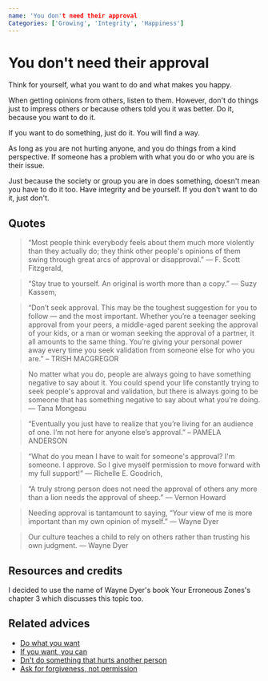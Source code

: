 ```yaml
---
name: 'You don't need their approval
Categories: ['Growing', 'Integrity', 'Happiness']
---
```

# You don't need their approval

Think for yourself, what you want to do and what makes you happy.

When getting opinions from others, listen to them. However, don't do things just to impress others or because others told you it was better. Do it, because you want to do it.

If you want to do something, just do it. You will find a way.

As long as you are not hurting anyone, and you do things from a kind perspective. If someone has a problem with what you do or who you are is their issue.

Just because the society or group you are in does something, doesn't mean you have to do it too. Have integrity and be yourself. If you don't want to do it, just don't.

## Quotes

> “Most people think everybody feels about them much more violently than they actually do; they think other people's opinions of them swing through great arcs of approval or disapproval.” ― F. Scott Fitzgerald,

> “Stay true to yourself. An original is worth more than a copy.” ― Suzy Kassem, 

> “Don’t seek approval. This may be the toughest suggestion for you to follow — and the most important. Whether you’re a teenager seeking approval from your peers, a middle-aged parent seeking the approval of your kids, or a man or woman seeking the approval of a partner, it all amounts to the same thing. You’re giving your personal power away every time you seek validation from someone else for who you are.” – TRISH MACGREGOR

> No matter what you do, people are always going to have something negative to say about it. You could spend your life constantly trying to seek people's approval and validation, but there is always going to be someone that has something negative to say about what you're doing. ― Tana Mongeau

> “Eventually you just have to realize that you’re living for an audience of one. I’m not here for anyone else’s approval.” – PAMELA ANDERSON

> “What do you mean I have to wait for someone's approval?  I'm someone.  I approve.  So I give myself permission to move forward with my full support!” ― Richelle E. Goodrich,

> “A truly strong person does not need the approval of others any more than a lion needs the approval of sheep.” ― Vernon Howard

> Needing approval is tantamount to saying, “Your view of me is more important than my own opinion of myself.” — Wayne Dyer

> Our culture teaches a child to rely on others rather than trusting his own judgment. — Wayne Dyer

## Resources and credits

I decided to use the name of Wayne Dyer's book Your Erroneous Zones's chapter 3 which discusses this topic too.

## Related advices

- [Do what you want](../Do%20what%20you%20want/index.md)
- [If you want, you can](../If%20you%20want,%20you%20can/index.md)
- [Dn't do something that hurts another person](../Don’t%20do%20something%20that%20hurts%20another%20person/index.md)
- [Ask for forgiveness, not permission](../Ask%20for%20forgiveness,%20not%20permission/index.md)

